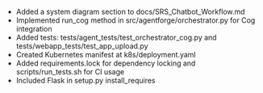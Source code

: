 - Added a system diagram section to docs/SRS_Chatbot_Workflow.md
- Implemented run_cog method in src/agentforge/orchestrator.py for Cog integration
- Added tests: tests/agent_tests/test_orchestrator_cog.py and tests/webapp_tests/test_app_upload.py
- Created Kubernetes manifest at k8s/deployment.yaml
- Added requirements.lock for dependency locking and scripts/run_tests.sh for CI usage
- Included Flask in setup.py install_requires
